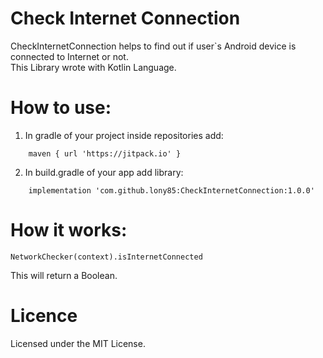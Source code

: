 # Check Internet Connection
CheckInternetConnection helps to find out if user`s Android device is connected to Internet or not. 
<br>
This Library wrote with Kotlin Language.
</br>
# How to use:
1. In gradle of your project inside repositories add:
```
    maven { url 'https://jitpack.io' }
```
2. In build.gradle of your app add library:
```
    implementation 'com.github.lony85:CheckInternetConnection:1.0.0'

```

# How it works:
```
NetworkChecker(context).isInternetConnected
```
This will return a Boolean.


# Licence
Licensed under the MIT License.
